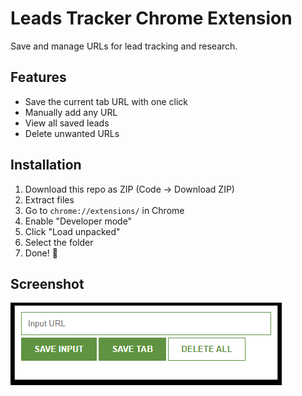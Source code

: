 
# Leads Tracker Chrome Extension

Save and manage URLs for lead tracking and research.

## Features
- Save the current tab URL with one click
- Manually add any URL
- View all saved leads
- Delete unwanted URLs

## Installation
1. Download this repo as ZIP (Code → Download ZIP)
2. Extract files
3. Go to `chrome://extensions/` in Chrome
4. Enable "Developer mode"
5. Click "Load unpacked"
6. Select the folder
7. Done! 🎉

## Screenshot

![Leads Tracker Extension](screenshot.png)
